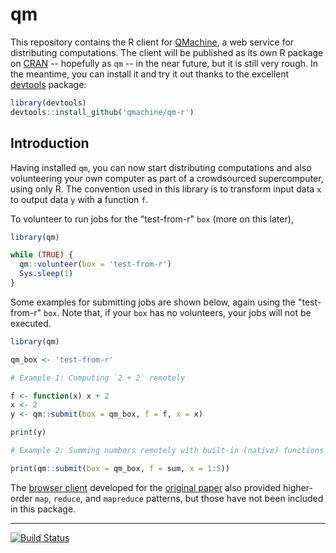 qm
==


This repository contains the R client for [QMachine](https://www.qmachine.org),
a web service for distributing computations. The client will be published as
its own R package on [CRAN](http://cran.r-project.org) -- hopefully as `qm` --
in the near future, but it is still very rough. In the meantime, you can
install it and try it out thanks to the excellent
[devtools](https://github.com/hadley/devtools) package:

```r
library(devtools)
devtools::install_github('qmachine/qm-r')
```


Introduction
------------

Having installed `qm`, you can now start distributing computations and also
volunteering your own computer as part of a crowdsourced supercomputer, using
only R. The convention used in this library is to transform input data `x` to
output data `y` with a function `f`.

To volunteer to run jobs for the "test-from-r" `box` (more on this later), 

```r
library(qm)

while (TRUE) {
  qm::volunteer(box = 'test-from-r')
  Sys.sleep(1)
}
```


Some examples for submitting jobs are shown below, again using the
"test-from-r" `box`. Note that, if your `box` has no volunteers, your jobs will
not be executed.

```r
library(qm)

qm_box <- 'test-from-r'

# Example 1: Computing `2 + 2` remotely

f <- function(x) x + 2
x <- 2
y <- qm::submit(box = qm_box, f = f, x = x)

print(y)

# Example 2: Summing numbers remotely with built-in (native) functions

print(qm::submit(box = qm_box, f = sum, x = 1:5))
```

The [browser client](https://github.com/qmachine/qm-browser-client) developed
for the  [original paper](http://www.biomedcentral.com/1471-2105/15/176) also
provided higher-order `map`, `reduce`, and `mapreduce` patterns, but those have
not been included in this package.

---

[![Build Status](https://travis-ci.org/qmachine/qm-r.png?branch=master)](https://travis-ci.org/qmachine/qm-r)

